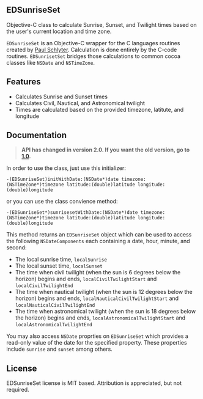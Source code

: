 EDSunriseSet
---------------
Objective-C class to calculate Sunrise, Sunset, and Twilight times based on the user's current location and time zone.

`EDSunriseSet` is an Objective-C wrapper for the C languages routines created by [Paul Schlyter].
Calculation is done entirely by the C-code routines. `EDSunrisetSet` bridges those calculations to common cocoa classes like `NSDate` and `NSTimeZone`.

Features
---------------
  - Calculates Sunrise and Sunset times
  - Calculates Civil, Nautical, and Astronomical twilight  
  - Times are calculated based on the provided timezone, latitute, and longitude

Documentation
---------------

> **API has changed in version 2.0. If you want the old version, go to [1.0].**

In order to use the class, just use this initializer:

    -(EDSunriseSet)initWithDate:(NSDate*)date timezone:(NSTimeZone*)timezone latitude:(double)latitude longitude:(double)longitude 

 
 or you can use the class convience method: 

    -(EDSunriseSet*)sunrisesetWithDate:(NSDate*)date timezone:(NSTimeZone*)timezone latitude:(double)latitude longitude:(double)longitude
    
This method returns an `EDSunriseSet` object which can be used to access the following `NSDateComponents` each containing a date, hour, minute, and second:

  - The local sunrise time, `localSunrise`  
  - The local sunset time, `localSunset`  
  - The time when civil twilight (when the sun is 6 degrees below the horizon) begins and ends, `localCivilTwilightStart` and `localCivilTwilightEnd`  
  - The time when nautical twilight (when the sun is 12 degrees below the horizon) begins and ends, `localNauticalCivilTwilightStart` and `localNauticalCivilTwilightEnd`  
  - The time when astronomical twilight (when the sun is 18 degrees below the horizon) begins and ends, `localAstronomicalTwilightStart` and `localAstronomicalTwilightEnd`

You may also access `NSDate` proprties on `EDSunriseSet` which provides a read-only value of the date for the specified property. These properties include `sunrise` and `sunset` among others.
    
License
---------------
EDSunriseSet license is MIT based. Attribution is appreciated, but not required.

  [Paul Schlyter]: http://stjarnhimlen.se/english.html
  [1.0]: https://github.com/erndev/EDSunriseSet/tree/1.0